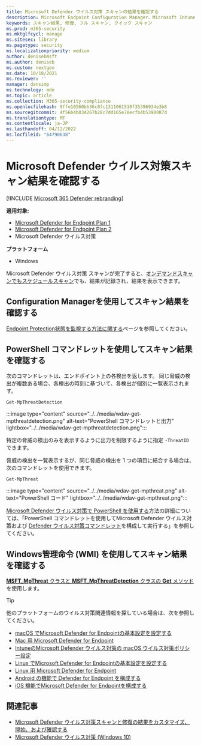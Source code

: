 ```yaml
---
title: Microsoft Defender ウイルス対策 スキャンの結果を確認する
description: Microsoft Endpoint Configuration Manager、Microsoft Intune、またはWindows セキュリティ アプリを使用してスキャンの結果を確認する
keywords: スキャン結果, 修復, フル スキャン, クイック スキャン
ms.prod: m365-security
ms.mktglfcycl: manage
ms.sitesec: library
ms.pagetype: security
ms.localizationpriority: medium
author: denisebmsft
ms.author: deniseb
ms.custom: nextgen
ms.date: 10/18/2021
ms.reviewer: ''
manager: dansimp
ms.technology: mde
ms.topic: article
ms.collection: M365-security-compliance
ms.openlocfilehash: 9ffe10560bb36c8fc1311061510f35396934e3b8
ms.sourcegitcommit: 4f56b4b034267b28c7dd165e78ecfb4b5390087d
ms.translationtype: MT
ms.contentlocale: ja-JP
ms.lasthandoff: 04/12/2022
ms.locfileid: "64790638"
---
```

# <a name="review-microsoft-defender-antivirus-scan-results"></a>Microsoft Defender ウイルス対策スキャン結果を確認する

[!INCLUDE [Microsoft 365 Defender rebranding](../../includes/microsoft-defender.md)]


**適用対象:**
- [Microsoft Defender for Endpoint Plan 1](https://go.microsoft.com/fwlink/p/?linkid=2154037)
- [Microsoft Defender for Endpoint Plan 2](https://go.microsoft.com/fwlink/p/?linkid=2154037)
- Microsoft Defender ウイルス対策

**プラットフォーム**
- Windows

Microsoft Defender ウイルス対策 スキャンが完了すると、[オンデマンドスキャンでも](run-scan-microsoft-defender-antivirus.md)[スケジュールスキャン](scheduled-catch-up-scans-microsoft-defender-antivirus.md)でも、結果が記録され、結果を表示できます。 


## <a name="use-configuration-manager-to-review-scan-results"></a>Configuration Managerを使用してスキャン結果を確認する

[Endpoint Protection状態を監視する方法に関する](/configmgr/protect/deploy-use/monitor-endpoint-protection)ページを参照してください。

## <a name="use-powershell-cmdlets-to-review-scan-results"></a>PowerShell コマンドレットを使用してスキャン結果を確認する

次のコマンドレットは、エンドポイント上の各検出を返します。 同じ脅威の検出が複数ある場合、各検出の時刻に基づいて、各検出が個別に一覧表示されます。

```PowerShell
Get-MpThreatDetection
```

:::image type="content" source="../../media/wdav-get-mpthreatdetection.png" alt-text="PowerShell コマンドレットと出力" lightbox="../../media/wdav-get-mpthreatdetection.png":::

特定の脅威の検出のみを表示するように出力を制限するように指定 `-ThreatID` できます。

脅威の検出を一覧表示するが、同じ脅威の検出を 1 つの項目に結合する場合は、次のコマンドレットを使用できます。

```PowerShell
Get-MpThreat
```

:::image type="content" source="../../media/wdav-get-mpthreat.png" alt-text="PowerShell コード" lightbox="../../media/wdav-get-mpthreat.png":::

[Microsoft Defender ウイルス対策で PowerShell を使用する](use-powershell-cmdlets-microsoft-defender-antivirus.md)方法の詳細については、「PowerShell コマンドレットを使用してMicrosoft Defender ウイルス対策および [Defender ウイルス対策コマンドレット](/powershell/module/defender/)を構成して実行する」を参照してください。

## <a name="use-windows-management-instruction-wmi-to-review-scan-results"></a>Windows管理命令 (WMI) を使用してスキャン結果を確認する

[**MSFT_MpThreat** クラスと **MSFT_MpThreatDetection** クラスの **Get** メソッド](/previous-versions/windows/desktop/defender/windows-defender-wmiv2-apis-portal)を使用します。

> [!TIP]
> 他のプラットフォームのウイルス対策関連情報を探している場合は、次を参照してください。
> - [macOS でMicrosoft Defender for Endpointの基本設定を設定する](mac-preferences.md)
> - [Mac 用 Microsoft Defender for Endpoint](microsoft-defender-endpoint-mac.md)
> - [IntuneのMicrosoft Defender ウイルス対策の macOS ウイルス対策ポリシー設定](/mem/intune/protect/antivirus-microsoft-defender-settings-macos)
> - [Linux でMicrosoft Defender for Endpointの基本設定を設定する](linux-preferences.md)
> - [Linux 用 Microsoft Defender for Endpoint](microsoft-defender-endpoint-linux.md)
> - [Android の機能で Defender for Endpoint を構成する](android-configure.md)
> - [iOS 機能でMicrosoft Defender for Endpointを構成する](ios-configure-features.md)


## <a name="related-articles"></a>関連記事

- [Microsoft Defender ウイルス対策スキャンと修復の結果をカスタマイズ、開始、および確認する](customize-run-review-remediate-scans-microsoft-defender-antivirus.md)
- [Microsoft Defender ウイルス対策 (Windows 10)](microsoft-defender-antivirus-in-windows-10.md)
